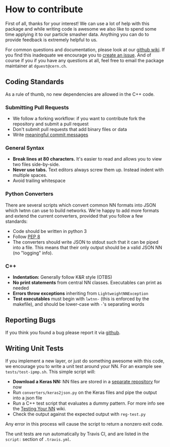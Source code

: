 How to contribute
=================

First of all, thanks for your interest! We can use a lot of help with
this package and while writing code is awesome we also like to spend
some time applying it to our particle smasher data. Anything you can
do to provide feedback is extremely helpful to us.

For common questions and documentation, please look at our
[github wiki][1]. If you find this inadequate we encourage you to
[create an issue][2]. And of course if you if you have any questions
at all, feel free to email the package maintainer at `dguest@cern.ch`.

Coding Standards
----------------

As a rule of thumb, no new dependencies are allowed in the C++ code.

### Submitting Pull Requests ###

 - We follow a forking workflow: if you want to contribute fork the
   repository and submit a pull request
 - Don't submit pull requests that add binary files or data
 - Write [meaningful commit messages][6]

### General Syntax ###

 - **Break lines at 80 characters.** It's easier to read and allows
   you to view two files side-by-side.
 - **Never use tabs.** Text editors always screw them up. Instead
   indent with multiple spaces.
 - Avoid trailing whitespace

### Python Converters ###

There are several scripts which convert common NN formats into JSON
which lwtnn can use to build networks. We're happy to add more formats
and extend the current converters, provided that you follow a few
standards:

 - Code should be written in python 3
 - Follow [PEP 8][3]
 - The converters should write JSON to stdout such that it can be
   piped into a file. This means that their only output should be a
   valid JSON NN (no "logging" info).

### C++ ###

 - **Indentation:** Generally follow K&R style (OTBS)
 - **No print statements** from central NN classes. Executables can
   print as needed
 - **Errors throw exceptions** inheriting from `LightweightNNException`
 - **Test executables** must begin with `lwtnn-` (this is enforced by
   the makefile), and should be lower-case with `-`'s separating words

Reporting Bugs
--------------

If you think you found a bug please report it via [github][2].

Writing Unit Tests
------------------

If you implement a new layer, or just do something awesome with this
code, we encourage you to write a unit test around your NN. For
an example see `tests/test-ipmp.sh`. This simple script will:

 - **Download a Keras NN:** NN files are stored in a
   [separate repository][4] for now
 - Run `converters/keras2json.py` on the Keras files and pipe the
   output into a json file
 - Run a C++ test script that evaluates a dummy pattern. For more info
   see the [Testing Your NN][5] wiki.
 - Check the output against the expected output with `reg-test.py`

Any error in this process will cause the script to return a nonzero
exit code.

The unit tests are run automatically by Travis CI, and are listed in
the `script:` section of `.travis.yml`.

[1]: https://github.com/dguest/lwtnn/wiki
[2]: https://github.com/dguest/lwtnn/issues
[3]: https://www.python.org/dev/peps/pep-0008/
[4]: https://github.com/dguest/lwtnn-test-data
[5]: https://github.com/dguest/lwtnn/wiki/Testing-Your-NN
[6]: http://chris.beams.io/posts/git-commit/#seven-rules
